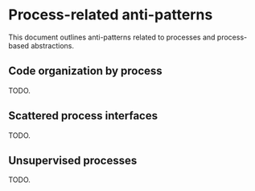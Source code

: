 # Process-related anti-patterns

This document outlines anti-patterns related to processes and process-based abstractions.

## Code organization by process

TODO.

## Scattered process interfaces

TODO.

## Unsupervised processes

TODO.
